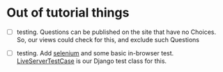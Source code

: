 Out of tutorial things
=

- [ ] testing. Questions can be published on the site that have no Choices. So, our views could check for this, and exclude such Questions
- [ ] testing. Add [selenium](https://selenium.dev/) and some basic in-browser test. [LiveServerTestCase](https://docs.djangoproject.com/en/3.0/topics/testing/tools/#django.test.LiveServerTestCase) is our Django test class for this. 

